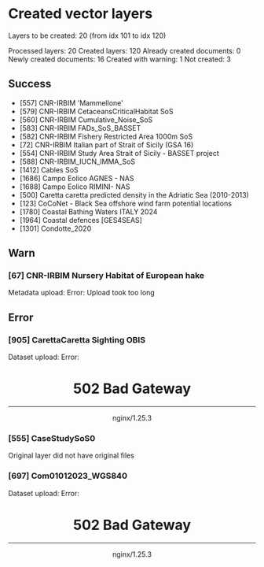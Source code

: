 # Created vector layers

Layers to be created: 20 (from idx 101 to idx 120)

Processed layers: 20
Created layers: 120
Already created documents: 0
Newly created documents: 16
Created with warning: 1
Not created: 3

## Success

- [557] CNR-IRBIM 'Mammellone'
- [579] CNR-IRBIM CetaceansCriticalHabitat SoS
- [560] CNR-IRBIM Cumulative_Noise_SoS
- [583] CNR-IRBIM FADs_SoS_BASSET
- [582] CNR-IRBIM Fishery Restricted Area 1000m SoS
- [72] CNR-IRBIM Italian part of Strait of Sicily (GSA 16)
- [554] CNR-IRBIM Study Area Strait of Sicily - BASSET project
- [588] CNR-IRBIM_IUCN_IMMA_SoS
- [1412] Cables SoS
- [1686] Campo Eolico AGNES - NAS
- [1688] Campo Eolico RIMINI- NAS
- [500] Caretta caretta predicted density in the Adriatic Sea (2010-2013)
- [123] CoCoNet - Black Sea offshore wind farm potential locations
- [1780] Coastal Bathing Waters ITALY 2024
- [1964] Coastal defences [GES4SEAS]
- [1301] Condotte_2020

## Warn

### [67] CNR-IRBIM Nursery Habitat of European hake

Metadata upload: Error: Upload took too long

## Error

### [905] CarettaCaretta Sighting OBIS

Dataset upload: Error: <html>
<head><title>502 Bad Gateway</title></head>
<body>
<center><h1>502 Bad Gateway</h1></center>
<hr><center>nginx/1.25.3</center>
</body>
</html>


### [555] CaseStudySoS0

Original layer did not have original files

### [697] Com01012023_WGS840

Dataset upload: Error: <html>
<head><title>502 Bad Gateway</title></head>
<body>
<center><h1>502 Bad Gateway</h1></center>
<hr><center>nginx/1.25.3</center>
</body>
</html>


